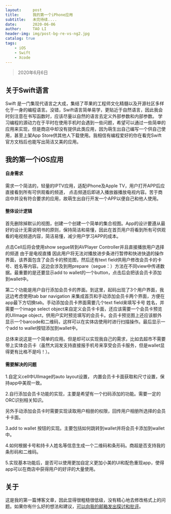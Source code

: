 ```yaml
---
layout:     post
title:      我的第一个iPhone应用
subtitle:   未完待续....
date:       2020-06-06
author:     TAO LI
header-img: img/post-bg-re-vs-ng2.jpg
catalog: true
tags:
    - iOS
    - Swift
    - Xcode
---
```


>2020年6月6日

## 关于Swift语言

  Swift 是一门集现代语言之大成，集结了苹果的工程师文化精髓以及开源社区多样化于一身的编程语言。没错，Swift语言简单易学，更贴近于自然语言，因此我会时刻注意在书写函数时，应该尽量以自然的语言去定义外部参数和内部参数。
  学习编程的源动力在于平时在使用手机时会遇到一些问题，希望可以通过一些简单的应用来实现，但是商店中却没有提供此类应用，因为萌生出自己编写一个供自己使用，甚至上架App Store供其他人下载使用。我相信有编程爱好的你在看完Swift官方文档后也能写出简洁又美的应用。

## 我的第一个iOS应用

####   自身需求

需求一个简洁的，轻量的IPTV应用，适配iPhone及Apple TV，用户打开APP后应直接看到所有可供观看的频道， 点击频道后即进入播放器播放电视内容。苦于商店中并没有符合要求的应用，故萌生出自行开发一个APP以便自己和他人使用。

####   整体设计逻辑

  首先删除掉默认的视图，创建一个创建一个简单的集合视图。App的设计要遵从最好的设计无需说明书的原则，保持简洁和易懂，因此在首页用户将看到所有可供观看的电视频道内容，简洁易懂，减少用户学习APP的成本。

 点击Cell后将会使用show segue转到AVPlayer Controller并且直接播放用户选择的频道 由于是电视直播 因此用户将无法对播放进步条进行暂停和快进快退的操作界面，该界面包含了会员卡的预览图，然后还有text field供用户修改会员卡的卡号、姓名等内容。这边会涉及到用prepare（segue：）方法在不同view中传递数据。最重要的是还要显示add to wallet的一个button，点击后会把该会员卡添加到wallet中。

 第二个功能是用户自行添加会员卡的界面。到这里，起码出现了3个用户界面，我这边考虑使用tab bar navigation 来集成首页和手动添加会员卡两个界面，方便在app最下方切换tab。手动添加会员卡界面需要几个text field来填写卡号 姓名，并需要一个image select object来自定义会员卡卡面，还应该需要一个会员卡预览的UIImage object，供用户实时预览填写的会员卡。会员卡预览图上还应该额外显示一个barcode和二维码，这样可以在实体店使用时进行扫描操作。最后显示一个add to wallet按钮添加到wallet中。

 总体来说这是一个简单的应用。但是却可以实现我自己的需求，比如去超市不需要带上实体会员卡（虽然大润发支持直接报手机号来享受会员卡服务，但是wallet显得更有比格不是吗！）。

#### 需要解决的问题

1.自定义cell中UIImage的auto layout设置， 内置会员卡卡面获取和尺寸设置，保持app中美观一致。

2.自行添加会员卡功能的实现，主要是希望有一个扫码添加的功能。需要一定的ORC识别相关知识。

另外手动添加会员卡时需要实现读取用户相册的权限，回传用户相册所选择的会员卡卡面。

3.add to wallet 按钮的实现。主要包括如何跳转到wallet并将会员卡添加到wallet中。

4.如何根据卡号和持卡人姓名等信息生成一个二维码和条形码。商超是否支持我的条形码和二维码。

5.实现基本功能后，是否可以使用更加自定义更加小美的UI和配色重现app，使得app可以在商店中获得用户的好评的大量使用。

## 关于

这是我的第一篇博客文章，因此显得很粗糙很低级，没有精心地去修改格式上的问题。如果你有什么好的想法和建议，[可以向我的邮箱发出探讨和批评](taoli@me.com)。

